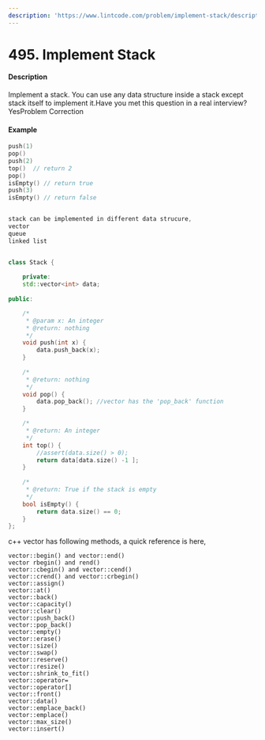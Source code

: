 ```yaml
---
description: 'https://www.lintcode.com/problem/implement-stack/description'
---
```


# 495. Implement Stack



#### Description

Implement a stack. You can use any data structure inside a stack except stack itself to implement it.Have you met this question in a real interview?  YesProblem Correction

#### Example

```cpp
push(1)
pop()
push(2)
top()  // return 2
pop()
isEmpty() // return true
push(3)
isEmpty() // return false


stack can be implemented in different data strucure, 
vector
queue
linked list


class Stack {
    
    private:
    std::vector<int> data;
    
public:

    /*
     * @param x: An integer
     * @return: nothing
     */
    void push(int x) {
        data.push_back(x);
    }
    
    /*
     * @return: nothing
     */
    void pop() {
        data.pop_back(); //vector has the 'pop_back' function
    }

    /*
     * @return: An integer
     */
    int top() {
        //assert(data.size() > 0);
        return data[data.size() -1 ];
    }
    
    /*
     * @return: True if the stack is empty
     */
    bool isEmpty() {
        return data.size() == 0;
    }
};
```

c++ vector has following methods, a quick reference is here,

```text
vector::begin() and vector::end()
vector rbegin() and rend()
vector::cbegin() and vector::cend()
vector::crend() and vector::crbegin()
vector::assign()
vector::at()
vector::back()
vector::capacity()
vector::clear()
vector::push_back()
vector::pop_back()
vector::empty()
vector::erase()
vector::size()
vector::swap()
vector::reserve()
vector::resize()
vector::shrink_to_fit()
vector::operator=
vector::operator[]
vector::front()
vector::data()
vector::emplace_back()
vector::emplace()
vector::max_size()
vector::insert()
```

